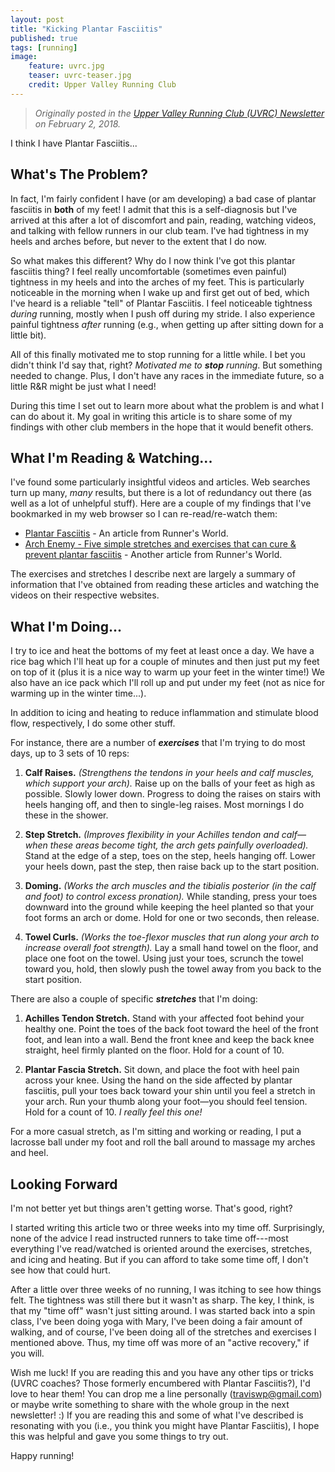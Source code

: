 ```yaml
---
layout: post
title: "Kicking Plantar Fasciitis"
published: true
tags: [running]
image:
    feature: uvrc.jpg
    teaser: uvrc-teaser.jpg
    credit: Upper Valley Running Club
---
```


> *Originally posted in the [Upper Valley Running Club (UVRC) Newsletter](http://uppervalleyrunningclub.org/february-2018-newsletter/#4) on February 2, 2018.*

I think I have Plantar Fasciitis...

## What's The Problem?

In fact, I'm fairly confident I have (or am developing) a bad case of plantar fasciitis
    in **both** of my feet!
I admit that this is a self-diagnosis but I've arrived at this after a lot of
    discomfort and pain, reading, watching videos, and talking with fellow runners in our club team.
I've had tightness in my heels and arches before, but never to the extent that I do now.

So what makes this different? Why do I now think I've got this plantar fasciitis thing?
I feel really uncomfortable (sometimes even painful) tightness in my heels
    and into the arches of my feet.
This is particularly noticeable in the morning when I wake up and first get out of bed,
    which I've heard is a reliable "tell" of Plantar Fasciitis.
I feel noticeable tightness *during* running, mostly when I push off during my stride.
I also experience painful tightness *after* running
    (e.g., when getting up after sitting down for a little bit).

All of this finally motivated me to stop running for a little while.
I bet you didn't think I'd say that, right?
*Motivated me to __stop__ running*.
But something needed to change.
Plus, I don't have any races in the immediate future, so a little R&R might be just what I need!

During this time I set out to learn more about what the problem is and what I can do about it.
My goal in writing this article is to share some of my findings with other club members in the hope that it would benefit others.

## What I'm Reading & Watching...

I've found some particularly insightful videos and articles.
Web searches turn up many, *many* results,
    but there is a lot of redundancy out there (as well as a lot of unhelpful stuff).
Here are a couple of my findings that I've bookmarked in my web browser so I can
    re-read/re-watch them:

* [Plantar Fasciitis](https://www.runnersworld.com/plantar-fasciitis) - An article from Runner's World.
* [Arch Enemy - Five simple stretches and exercises that can cure & prevent plantar fasciitis](https://www.runnersworld.com/the-body-shop/arch-enemy) - Another article from Runner's World.

The exercises and stretches I describe next are largely a summary of information
    that I've obtained from reading these articles and watching the videos on their respective websites.

## What I'm Doing...

I try to ice and heat the bottoms of my feet at least once a day.
We have a rice bag which I'll heat up for a couple of minutes and then just put my feet on top of it
    (plus it is a nice way to warm up your feet in the winter time!)
We also have an ice pack which I'll roll up and put under my feet
    (not as nice for warming up in the winter time...).

In addition to icing and heating to reduce inflammation and stimulate blood flow,
    respectively, I do some other stuff.

For instance, there are a number of ***exercises*** that I'm trying to do most days, up to 3 sets of 10 reps:

1. **Calf Raises.**
*(Strengthens the tendons in your heels and calf muscles, which support your arch).*
Raise up on the balls of your feet as high as possible. Slowly lower down.
Progress to doing the raises on stairs with heels hanging off, and then to single-leg raises.
Most mornings I do these in the shower.

2. **Step Stretch.**
*(Improves flexibility in your Achilles tendon and calf—when these areas become tight,
    the arch gets painfully overloaded).*
Stand at the edge of a step, toes on the step, heels hanging off.
Lower your heels down, past the step, then raise back up to the start position.

3. **Doming.**
*(Works the arch muscles and the tibialis posterior (in the calf and foot) to control excess pronation).*
While standing, press your toes downward into the ground while keeping the heel planted
    so that your foot forms an arch or dome.
Hold for one or two seconds, then release.

4. **Towel Curls.**
*(Works the toe-flexor muscles that run along your arch to increase overall foot strength).*
Lay a small hand towel on the floor, and place one foot on the towel.
Using just your toes, scrunch the towel toward you, hold,
    then slowly push the towel away from you back to the start position.

There are also a couple of specific ***stretches*** that I'm doing:

1. **Achilles Tendon Stretch.**
Stand with your affected foot behind your healthy one.
Point the toes of the back foot toward the heel of the front foot, and lean into a wall.
Bend the front knee and keep the back knee straight, heel firmly planted on the floor.
Hold for a count of 10.

2. **Plantar Fascia Stretch.**
Sit down, and place the foot with heel pain across your knee.
Using the hand on the side affected by plantar fasciitis,
    pull your toes back toward your shin until you feel a stretch in your arch.
Run your thumb along your foot—you should feel tension.
Hold for a count of 10.
*I really feel this one!*

For a more casual stretch, as I'm sitting and working or reading, I put a lacrosse ball under my foot and roll the ball around to massage my arches and heel.

## Looking Forward

I'm not better yet but things aren't getting worse.
That's good, right?

I started writing this article two or three weeks into my time off.
Surprisingly, none of the advice I read instructed runners to take time off---most everything I've read/watched
    is oriented around the exercises, stretches, and icing and heating.
But if you can afford to take some time off, I don't see how that could hurt.

After a little over three weeks of no running, I was itching to see how things felt.
The tightness was still there but it wasn't as sharp.
The key, I think, is that my "time off" wasn't just sitting around.
I was started back into a spin class, I've been doing yoga with Mary, I've been doing a fair amount of walking,
    and of course,
    I've been doing all of the stretches and exercises I mentioned above.
Thus, my time off was more of an "active recovery," if you will.

Wish me luck! If you are reading this and you have any other tips or tricks (UVRC coaches? Those formerly encumbered with Plantar Fasciitis?),
    I'd love to hear them!
You can drop me a line personally (traviswp@gmail.com) or maybe write something to share with the whole group in the next newsletter! :)
If you are reading this and some of what I've described is resonating with you
    (i.e., you think you might have Plantar Fasciitis), I hope this was helpful and gave you some things to try out.

Happy running!
